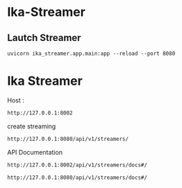 # Ika-Streamer
## Lautch Streamer
```
uvicorn ika_streamer.app.main:app --reload --port 8080
```

# Ika Streamer

Host : 
```bash
http://127.0.0.1:8002
```

create streaming
```bash 
http://127.0.0.1:8080/api/v1/streamers/
```

API Documentation
```bash
http://127.0.0.1:8002/api/v1/streamers/docs#/

http://127.0.0.1:8080/api/v1/streamers/docs#/
```
